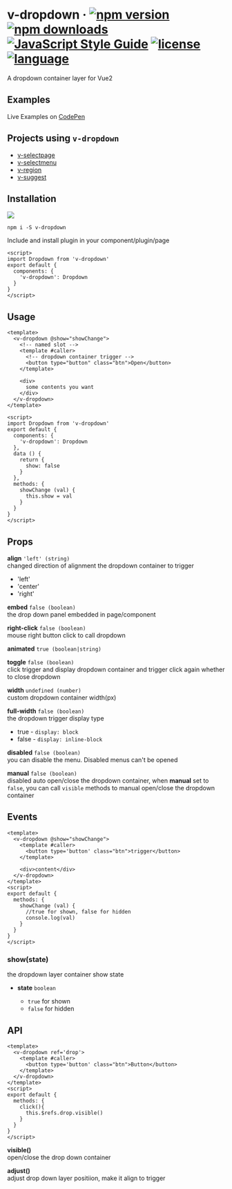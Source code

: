 # v-dropdown &middot; [![npm version](https://img.shields.io/npm/v/v-dropdown.svg)](https://www.npmjs.com/package/v-dropdown) [![npm downloads](https://img.shields.io/npm/dy/v-dropdown.svg)](https://www.npmjs.com/package/v-dropdown) [![JavaScript Style Guide](https://img.shields.io/badge/code_style-standard-brightgreen.svg)](https://standardjs.com) [![license](https://img.shields.io/badge/license-MIT-brightgreen.svg)](https://mit-license.org/) [![language](https://img.shields.io/badge/language-Vue2-brightgreen.svg)](https://www.npmjs.com/package/v-dropdown)

A dropdown container layer for Vue2

## Examples

Live Examples on [CodePen](https://codepen.io/terry05/pen/BggbrK)

## Projects using `v-dropdown`

- [v-selectpage](https://github.com/TerryZ/v-selectpage)
- [v-selectmenu](https://github.com/TerryZ/v-selectmenu)
- [v-region](https://github.com/TerryZ/v-region)
- [v-suggest](https://github.com/TerryZ/v-suggest)

## Installation

<a href="https://nodei.co/npm/v-dropdown/"><img src="https://nodei.co/npm/v-dropdown.png"></a>

```
npm i -S v-dropdown
```

Include and install plugin in your component/plugin/page

```vue
<script>
import Dropdown from 'v-dropdown'
export default {
  components: {
    'v-dropdown': Dropdown
  }
}
</script>
```

## Usage

```vue
<template>
  <v-dropdown @show="showChange">
    <!-- named slot -->
    <template #caller>
      <!-- dropdown container trigger -->
      <button type="button" class="btn">Open</button>
    </template>
    
    <div>
      some contents you want
    </div>
  </v-dropdown>
</template>

<script>
import Dropdown from 'v-dropdown'
export default {
  components: {
    'v-dropdown': Dropdown
  },
  data () {
    return {
      show: false
    }
  },
  methods: {
    showChange (val) {
      this.show = val
    }
  }
}
</script>
```

## Props

**align** `'left' (string)`  
changed direction of alignment the dropdown container to trigger

- 'left'
- 'center'
- 'right'

**embed** `false (boolean)`  
the drop down panel embedded in page/component

**right-click** `false (boolean)`  
mouse right button click to call dropdown

**animated** `true (boolean|string)`

**toggle** `false (boolean)`  
click trigger and display dropdown container and trigger click again whether to close dropdown

**width** `undefined (number)`  
custom dropdown container width(px)

**full-width** `false (boolean)`  
the dropdown trigger display type

- true - `display: block`
- false - `display: inline-block`

**disabled** `false (boolean)`  
you can disable the menu. Disabled menus can't be opened

**manual** `false (boolean)`  
disabled auto open/close the dropdown container, when **manual** set to `false`, you can call `visible` methods to manual open/close the dropdown container

## Events

```vue
<template>
  <v-dropdown @show="showChange">
    <template #caller>
      <button type='button' class="btn">trigger</button>
    </template>

    <div>content</div>
  </v-dropdown>
</template>
<script>
export default {
  methods: {
    showChange (val) {
      //true for shown, false for hidden
      console.log(val)
    }
  }
}
</script>
```

### show(state)
the dropdown layer container show state

- **state** `boolean`
  
  - `true` for shown
  - `false` for hidden

## API

```vue
<template>
  <v-dropdown ref='drop'>
    <template #caller>
      <button type='button' class="btn">Button</button>
    </template>
  </v-dropdown>
</template>
<script>
export default {
  methods: {
    click(){
      this.$refs.drop.visible()
    }
  }
}
</script>
```

**visible()**  
open/close the drop down container  

**adjust()**  
adjust drop down layer positiion, make it align to trigger  
